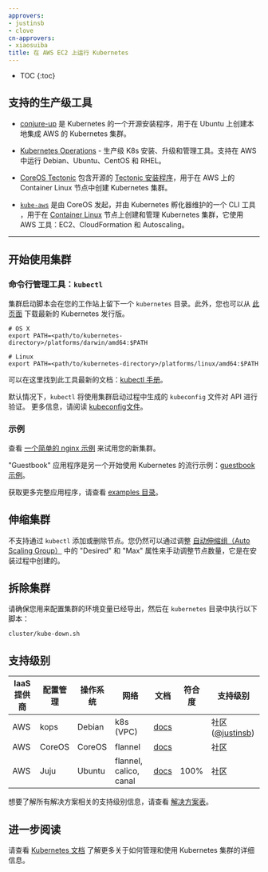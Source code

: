 ```yaml
---
approvers:
- justinsb
- clove
cn-approvers:
- xiaosuiba
title: 在 AWS EC2 上运行 Kubernetes
---
```

<!--
title: Running Kubernetes on AWS EC2
-->

* TOC
{:toc}


<!--
## Supported Production Grade Tools
-->
## 支持的生产级工具

<!--
* [conjure-up](/docs/getting-started-guides/ubuntu/) is an open-source installer for Kubernetes that creates Kubernetes clusters with native AWS integrations on Ubuntu.

* [Kubernetes Operations](https://github.com/kubernetes/kops) - Production Grade K8s Installation, Upgrades, and Management. Supports running Debian, Ubuntu, CentOS, and RHEL in AWS.

* [CoreOS Tectonic](https://coreos.com/tectonic/) includes the open-source [Tectonic Installer](https://github.com/coreos/tectonic-installer) that creates Kubernetes clusters with Container Linux nodes on AWS.

* CoreOS originated and the Kubernetes Incubator maintains [a CLI tool, `kube-aws`](https://github.com/kubernetes-incubator/kube-aws), that creates and manages Kubernetes clusters with [Container Linux](https://coreos.com/why/) nodes, using AWS tools: EC2, CloudFormation and Autoscaling.
-->
* [conjure-up](/docs/getting-started-guides/ubuntu/) 是 Kubernetes 的一个开源安装程序，用于在 Ubuntu 上创建本地集成 AWS 的 Kubernetes 集群。

* [Kubernetes Operations](https://github.com/kubernetes/kops) - 生产级 K8s 安装、升级和管理工具。支持在 AWS 中运行 Debian、Ubuntu、CentOS 和 RHEL。

* [CoreOS Tectonic](https://coreos.com/tectonic/) 包含开源的 [Tectonic 安装程序](https://github.com/coreos/tectonic-installer)，用于在 AWS 上的 Container Linux 节点中创建 Kubernetes 集群。

* [`kube-aws`](https://github.com/kubernetes-incubator/kube-aws) 是由 CoreOS 发起，并由 Kubernetes 孵化器维护的一个 CLI 工具 ，用于在 [Container Linux](https://coreos.com/why/) 节点上创建和管理 Kubernetes 集群，它使用 AWS 工具：EC2、CloudFormation 和 Autoscaling。

---

<!--
## Getting started with your cluster

### Command line administration tool: `kubectl`

The cluster startup script will leave you with a `kubernetes` directory on your workstation.
Alternately, you can download the latest Kubernetes release from [this page](https://github.com/kubernetes/kubernetes/releases).

Next, add the appropriate binary folder to your `PATH` to access kubectl:
-->
## 开始使用集群

### 命令行管理工具：`kubectl`

集群启动脚本会在您的工作站上留下一个 `kubernetes` 目录。此外，您也可以从 [此页面](https://github.com/kubernetes/kubernetes/releases) 下载最新的 Kubernetes 发行版。

```shell
# OS X
export PATH=<path/to/kubernetes-directory>/platforms/darwin/amd64:$PATH

# Linux
export PATH=<path/to/kubernetes-directory>/platforms/linux/amd64:$PATH
```

<!--
An up-to-date documentation page for this tool is available here: [kubectl manual](/docs/user-guide/kubectl/)

By default, `kubectl` will use the `kubeconfig` file generated during the cluster startup for authenticating against the API.
For more information, please read [kubeconfig files](/docs/tasks/access-application-cluster/configure-access-multiple-clusters/)
-->
可以在这里找到此工具最新的文档：[kubectl 手册](/docs/user-guide/kubectl/)。

默认情况下，`kubectl` 将使用集群启动过程中生成的 `kubeconfig` 文件对 API 进行验证。
更多信息，请阅读 [kubeconfig文件](/docs/tasks/access-application-cluster/configure-access-multiple-clusters/)。

<!--
### Examples

See [a simple nginx example](/docs/tasks/run-application/run-stateless-application-deployment/) to try out your new cluster.

The "Guestbook" application is another popular example to get started with Kubernetes: [guestbook example](https://github.com/kubernetes/examples/tree/{{page.githubbranch}}/guestbook/)

For more complete applications, please look in the [examples directory](https://github.com/kubernetes/examples/tree/{{page.githubbranch}}/)
-->
### 示例

查看 [一个简单的 nginx 示例](/docs/tasks/run-application/run-stateless-application-deployment/) 来试用您的新集群。

"Guestbook" 应用程序是另一个开始使用 Kubernetes 的流行示例：[guestbook 示例](https://github.com/kubernetes/examples/tree/{{page.githubbranch}}/guestbook/)。

获取更多完整应用程序，请查看 [examples 目录](https://github.com/kubernetes/examples/tree/{{page.githubbranch}}/)。

<!--
## Scaling the cluster

Adding and removing nodes through `kubectl` is not supported. You can still scale the amount of nodes manually through adjustments of the 'Desired' and 'Max' properties within the [Auto Scaling Group](http://docs.aws.amazon.com/autoscaling/latest/userguide/as-manual-scaling.html), which was created during the installation.
-->
## 伸缩集群

不支持通过 `kubectl` 添加或删除节点。您仍然可以通过调整 [自动伸缩组（Auto Scaling Group）](http://docs.aws.amazon.com/autoscaling/latest/userguide/as-manual-scaling.html) 中的 "Desired" 和 "Max" 属性来手动调整节点数量，它是在安装过程中创建的。

<!--
## Tearing down the cluster

Make sure the environment variables you used to provision your cluster are still exported, then call the following script inside the
`kubernetes` directory:
-->
## 拆除集群

请确保您用来配置集群的环境变量已经导出，然后在 `kubernetes` 目录中执行以下脚本：

```shell
cluster/kube-down.sh
```

<!--
## Support Level


IaaS Provider        | Config. Mgmt | OS            | Networking  | Docs                                          | Conforms | Support Level
-------------------- | ------------ | ------------- | ----------  | --------------------------------------------- | ---------| ----------------------------
AWS                  | kops         | Debian        | k8s (VPC)   | [docs](https://github.com/kubernetes/kops)    |          | Community ([@justinsb](https://github.com/justinsb))
AWS                  | CoreOS       | CoreOS        | flannel     | [docs](/docs/getting-started-guides/aws)      |          | Community
AWS                  | Juju         | Ubuntu        | flannel, calico, canal     | [docs](/docs/getting-started-guides/ubuntu)      | 100%     | Commercial, Community
-->
## 支持级别

IaaS 提供商        | 配置管理 | 操作系统            | 网络  | 文档                                          | 符合度 | 支持级别
-------------------- | ------------ | ------------- | ----------  | --------------------------------------------- | ---------| ----------------------------
AWS                  | kops         | Debian        | k8s (VPC)   | [docs](https://github.com/kubernetes/kops)    |          | 社区 ([@justinsb](https://github.com/justinsb))
AWS                  | CoreOS       | CoreOS        | flannel     | [docs](/docs/getting-started-guides/aws)      |          | 社区
AWS                  | Juju         | Ubuntu        | flannel, calico, canal     | [docs](/docs/getting-started-guides/ubuntu)      | 100%     | 社区


<!--
For support level information on all solutions, see the [Table of solutions](/docs/getting-started-guides/#table-of-solutions) chart.
-->
想要了解所有解决方案相关的支持级别信息，请查看 [解决方案表](/docs/getting-started-guides/#table-of-solutions)。

<!--
## Further reading

Please see the [Kubernetes docs](/docs/) for more details on administering
and using a Kubernetes cluster.
-->
## 进一步阅读

请查看 [Kubernetes 文档](/docs/) 了解更多关于如何管理和使用 Kubernetes 集群的详细信息。
